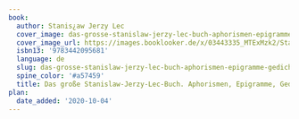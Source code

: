 ```yaml
---
book:
  author: Stanis¿aw Jerzy Lec
  cover_image: das-grosse-stanislaw-jerzy-lec-buch-aphorismen-epigramme-gedichte-und-prosa.jpg
  cover_image_url: https://images.booklooker.de/x/03443335_MTExMzk2/Stanislaw-Jerzy-Lec+Das-grosse-Stanislaw-Jerzy-Lec-Buch-Aphorismen-Epigramme-Gedichte-und-Prosa-hrsg.jpg
  isbn13: '9783442095681'
  language: de
  slug: das-grosse-stanislaw-jerzy-lec-buch-aphorismen-epigramme-gedichte-und-prosa
  spine_color: '#a57459'
  title: Das große Stanislaw-Jerzy-Lec-Buch. Aphorismen, Epigramme, Gedichte und Prosa
plan:
  date_added: '2020-10-04'
---
```


